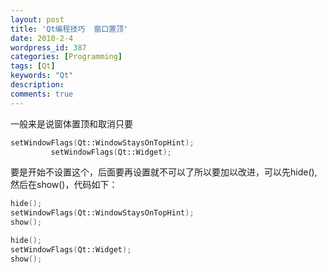 ```yaml
---
layout: post
title: 'Qt编程技巧  窗口置顶'
date: 2010-2-4
wordpress_id: 387
categories: [Programming]
tags: [Qt]
keywords: "Qt"
description: 
comments: true
---
```

一般来是说窗体置顶和取消只要

``` cpp
setWindowFlags(Qt::WindowStaysOnTopHint);
         setWindowFlags(Qt::Widget); 
```

要是开始不设置这个，后面要再设置就不可以了所以要加以改进，可以先hide(),然后在show()，代码如下：

``` cpp
hide();
setWindowFlags(Qt::WindowStaysOnTopHint);
show();

hide();
setWindowFlags(Qt::Widget);
show(); 
```
